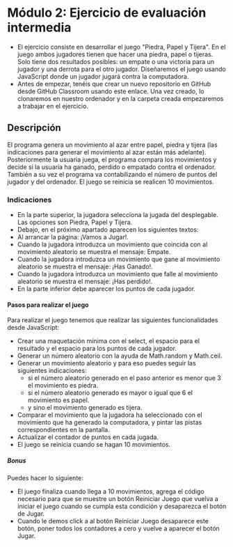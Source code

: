 # Módulo 2: Ejercicio de evaluación intermedia

- El ejercicio consiste en desarrollar el juego "Piedra, Papel y Tijera". En el juego ambos jugadores tienen que
  hacer una piedra, papel o tijeras. Solo tiene dos resultados posibles: un empate o una victoria para un
  jugador y una derrota para el otro jugador. Diseñaremos el juego usando JavaScript donde un jugador
  jugará contra la computadora.
- Antes de empezar, tenéis que crear un nuevo repositorio en GitHub desde GitHub Classroom usando este
  enlace. Una vez creado, lo clonaremos en nuestro ordenador y en la carpeta creada empezaremos a
  trabajar en el ejercicio.

## Descripción

El programa genera un movimiento al azar entre papel, piedra y tijera (las indicaciones para generar el
movimiento al azar están más adelante). Posteriormente la usuaria juega, el programa compara los
movimientos y decide si la usuaria ha ganado, perdido o empatado contra el ordenador. También a su vez el
programa va contabilizando el número de puntos del jugador y del ordenador. El juego se reinicia se
realicen 10 movimientos.

### Indicaciones

- En la parte superior, la jugadora selecciona la jugada del desplegable. Las opciones son Piedra, Papel y Tijera.
- Debajo, en el próximo apartado aparecen los siguientes textos:
- Al arrancar la página: ¡Vamos a Jugar!.
- Cuando la jugadora introduzca un movimiento que coincida con al movimiento aleatorio se muestra el mensaje: Empate.
- Cuando la jugadora introduzca un movimiento que gane al movimiento aleatorio se muestra el mensaje: ¡Has Ganado!.
- Cuando la jugadora introduzca un movimiento que falle al movimiento aleatorio se muestra el mensaje: ¡Has perdido!.
- En la parte inferior debe aparecer los puntos de cada jugador.

#### Pasos para realizar el juego

Para realizar el juego tenemos que realizar las siguientes funcionalidades desde JavaScript:

- Crear una maquetación mínima con el select, el espacio para el resultado y el espacio para los puntos de cada jugador.
- Generar un número aleatorio con la ayuda de Math.random y Math.ceil.
- Generar un movimiento aleatorio y para eso puedes seguir las siguientes indicaciones:
  - si el número aleatorio generado en el paso anterior es menor que 3 el movimiento es piedra.
  - si el número aleatorio generado es mayor o igual que 6 el movimiento es papel.
  - y sino el movimiento generado es tijera.
- Comparar el movimiento que la jugadora ha seleccionado con el movimiento que ha generado la computadora, y pintar las pistas correspondientes en la pantalla.
- Actualizar el contador de puntos en cada jugada.
- El juego se reinicia cuando se hagan 10 movimientos.

##### Bonus

Puedes hacer lo siguiente:

- El juego finaliza cuando llega a 10 movimientos, agrega el código necesario para que se muestre un
  botón Reiniciar Juego que vuelva a iniciar el juego cuando se cumpla esta condición y desaparezca
  el botón de Jugar.
- Cuando le demos click a al botón Reiniciar Juego desaparece este botón, poner todos los
  contadores a cero y vuelve a aparecer el botón Jugar.
